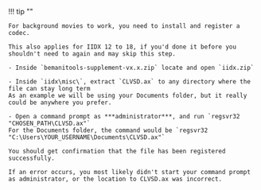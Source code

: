 !!! tip ""

    For background movies to work, you need to install and register a codec.

    This also applies for IIDX 12 to 18, if you'd done it before you shouldn't need to again and may skip this step.

    - Inside `bemanitools-supplement-vx.x.zip` locate and open `iidx.zip`

    - Inside `iidx\misc\`, extract `CLVSD.ax` to any directory where the file can stay long term  
    As an example we will be using your Documents folder, but it really could be anywhere you prefer.

    - Open a command prompt as ***administrator***, and run `regsvr32 "CHOSEN_PATH\CLVSD.ax"`  
    For the Documents folder, the command would be `regsvr32 "C:\Users\YOUR_USERNAME\Documents\CLVSD.ax"`

    You should get confirmation that the file has been registered successfully.

    If an error occurs, you most likely didn't start your command prompt as administrator, or the location to CLVSD.ax was incorrect.

